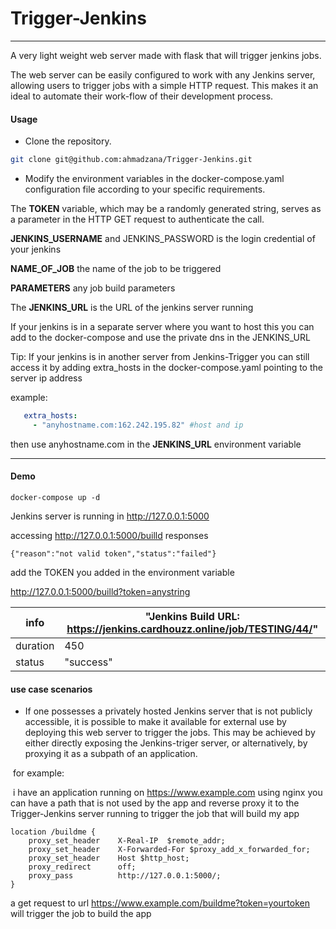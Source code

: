 # Trigger-Jenkins

------

A very light weight web server made with flask that will trigger jenkins jobs.

The web server can be easily configured to work with any Jenkins server, allowing users to trigger jobs with a simple HTTP request. This makes it an ideal to automate their work-flow of their development process.



#### Usage

- Clone the repository.

```sh
git clone git@github.com:ahmadzana/Trigger-Jenkins.git
```

- Modify the environment variables in the docker-compose.yaml configuration file according to your specific requirements.

The **TOKEN** variable, which may be a randomly generated string, serves as a parameter in the HTTP GET request to authenticate the call.

**JENKINS_USERNAME** and JENKINS_PASSWORD is the login credential of your jenkins 

**NAME_OF_JOB** the name of the job to be triggered 

**PARAMETERS** any job build parameters 

The **JENKINS_URL** is the URL of the jenkins server running 

If your jenkins is in a separate  server where you want to host this you can add  to the docker-compose and use the private dns in the JENKINS_URL



Tip: If your jenkins is in another server from Jenkins-Trigger you can still access it by adding extra_hosts in the docker-compose.yaml pointing to the server ip address 

example: 

```yaml
   extra_hosts:
     - "anyhostname.com:162.242.195.82" #host and ip
```

then use anyhostname.com in the **JENKINS_URL** environment variable

------

#### Demo

```shell
docker-compose up -d 
```

Jenkins server is running in http://127.0.0.1:5000

accessing http://127.0.0.1:5000/builld responses

```
{"reason":"not valid token","status":"failed"}
```

add the TOKEN you added in the environment variable 

http://127.0.0.1:5000/builld?token=anystring

| info     | "Jenkins Build URL: https://jenkins.cardhouzz.online/job/TESTING/44/" |
| -------- | ------------------------------------------------------------ |
| duration | 450                                                          |
| status   | "success"                                                    |





#### use case scenarios 

- If one possesses a privately hosted Jenkins server that is not publicly accessible, it is possible to make it available for external use by deploying this web server to trigger the jobs. This may be achieved by either directly exposing the Jenkins-triger server, or alternatively, by proxying it as a subpath of an application.

​       for example: 

​     i have an application running on https://www.example.com using nginx you can have a path that is not      	 used by the app and reverse proxy it to the Trigger-Jenkins server running to trigger the job that will        	 build my app 

```nginx
location /buildme {
    proxy_set_header    X-Real-IP  $remote_addr;
    proxy_set_header    X-Forwarded-For $proxy_add_x_forwarded_for;
    proxy_set_header    Host $http_host;
    proxy_redirect      off;
    proxy_pass          http://127.0.0.1:5000/;
}
```



a get request to url https://www.example.com/buildme?token=yourtoken will trigger the job to build the app